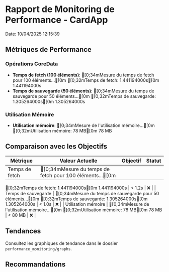 # Rapport de Monitoring de Performance - CardApp

Date: 10/04/2025 12:15:39

## Métriques de Performance

### Opérations CoreData
- **Temps de fetch (100 éléments)**: [0;34mMesure du temps de fetch pour 100 éléments...[0m
[0;32mTemps de fetch: 1.441194000s[0m
1.441194000s
- **Temps de sauvegarde (50 éléments)**: [0;34mMesure du temps de sauvegarde pour 50 éléments...[0m
[0;32mTemps de sauvegarde: 1.305264000s[0m
1.305264000s

### Utilisation Mémoire
- **Utilisation mémoire**: [0;34mMesure de l'utilisation mémoire...[0m
[0;32mUtilisation mémoire: 78 MB[0m
78 MB

## Comparaison avec les Objectifs

| Métrique | Valeur Actuelle | Objectif | Statut |
|----------|----------------|---------|--------|
| Temps de fetch | [0;34mMesure du temps de fetch pour 100 éléments...[0m
[0;32mTemps de fetch: 1.441194000s[0m
1.441194000s | < 1.2s | ❌ |
| Temps de sauvegarde | [0;34mMesure du temps de sauvegarde pour 50 éléments...[0m
[0;32mTemps de sauvegarde: 1.305264000s[0m
1.305264000s | < 1.0s | ❌ |
| Utilisation mémoire | [0;34mMesure de l'utilisation mémoire...[0m
[0;32mUtilisation mémoire: 78 MB[0m
78 MB | < 80 MB | ❌ |

## Tendances

Consultez les graphiques de tendance dans le dossier `performance_monitoring/graphs`.

## Recommandations







